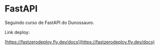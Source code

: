 # FastAPI

Seguindo curso de FastAPI do Dunossauro.

Link deploy:

[https://fastzerodeploy.fly.dev/docs](https://fastzerodeploy.fly.dev/docs)
